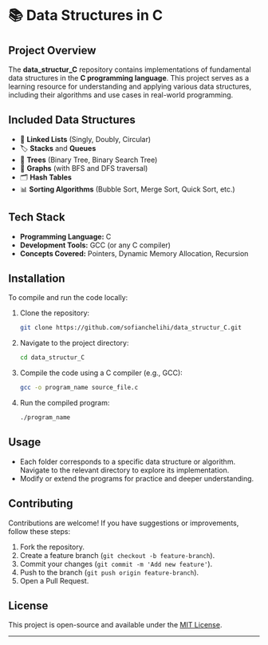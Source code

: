 # 📚 Data Structures in C


## Project Overview

The **data_structur_C** repository contains implementations of fundamental data structures in the **C programming language**. This project serves as a learning resource for understanding and applying various data structures, including their algorithms and use cases in real-world programming.

## Included Data Structures

- 📂 **Linked Lists** (Singly, Doubly, Circular)
- 🏷️ **Stacks** and **Queues**
- 🌳 **Trees** (Binary Tree, Binary Search Tree)
- 🎲 **Graphs** (with BFS and DFS traversal)
- 🗂️ **Hash Tables**
- 📊 **Sorting Algorithms** (Bubble Sort, Merge Sort, Quick Sort, etc.)

## Tech Stack

- **Programming Language:** C
- **Development Tools:** GCC (or any C compiler)
- **Concepts Covered:** Pointers, Dynamic Memory Allocation, Recursion

## Installation

To compile and run the code locally:

1. Clone the repository:

    ```bash
    git clone https://github.com/sofianchelihi/data_structur_C.git
    ```

2. Navigate to the project directory:

    ```bash
    cd data_structur_C
    ```

3. Compile the code using a C compiler (e.g., GCC):

    ```bash
    gcc -o program_name source_file.c
    ```

4. Run the compiled program:

    ```bash
    ./program_name
    ```

## Usage

- Each folder corresponds to a specific data structure or algorithm. Navigate to the relevant directory to explore its implementation.
- Modify or extend the programs for practice and deeper understanding.

## Contributing

Contributions are welcome! If you have suggestions or improvements, follow these steps:

1. Fork the repository.
2. Create a feature branch (`git checkout -b feature-branch`).
3. Commit your changes (`git commit -m 'Add new feature'`).
4. Push to the branch (`git push origin feature-branch`).
5. Open a Pull Request.

## License

This project is open-source and available under the [MIT License](LICENSE).


---

